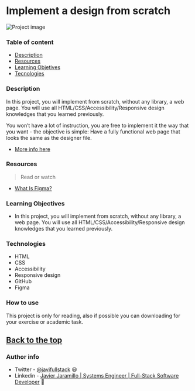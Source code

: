 # Implement a design from scratch


![Project image](https://figma.imgix.net/5D67PA2CgBO0UjZJ7JWTjV/94f7b9a121238499537c6be48797944c/Building_Website_Design_Systems_header.png?&w=1060&auto=compress%2Cformat&crop=entropy&fit=crop&q=75)

### Table of content

- [Description](#description)
- [Resources](#resources)
- [Learning Objetives](#learning-objectives)
- [Tecnologies](#technologies)
### Description

In this project, you will implement from scratch, without any library, a web page. You will use all
HTML/CSS/Accessibility/Responsive design knowledges that you learned previously.

You won’t have a lot of instruction, you are free to implement it the way that you want - the objective is simple: 
Have a fully functional web page that looks the same as the designer file.

- [More info here](https://webdesign.tutsplus.com/articles/what-is-figma--cms-32272)
### Resources 


>Read or watch

- [What Is Figma?](https://webdesign.tutsplus.com/articles/what-is-figma--cms-32272)

### Learning Objectives

- In this project, you will implement from scratch, without any library, a web page. You will use all
 HTML/CSS/Accessibility/Responsive design knowledges that you learned previously.

### Technologies

- HTML
- CSS
- Accessibility
- Responsive design
- GitHub
- Figma

### How to use

This project is only for reading, also if possible you can downloading for your exercise or academic task.

[Back to the top](#Implement-a-design-from-scratch)
---
### Author info

- Twitter - [@javifullstack](https://twitter.com/javifullstack) :smiley: 
- Linkedin - [Javier Jaramillo | Systems Engineer | Full-Stack Software Developer](https://www.linkedin.com/in/javier-jaramillo-346b681a1/) :gem:


